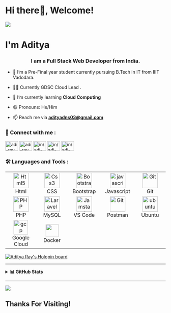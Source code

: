<h1>Hi there👋, Welcome!</h1>

![](https://camo.githubusercontent.com/992babdffd8c74a1502de375fbdf7e4d54773242/68747470733a2f2f6d656469612e67697068792e636f6d2f6d656469612f53576f536b4e36447854737a71494b4571762f67697068792e676966)
<h1 align="left">I'm Aditya</h1>
<h3 align="center">I am a Full Stack Web Developer from India. </h3>

- 🔭 I’m a Pre-Final year student currently pursuing B.Tech in IT from IIIT Vadodara.

- 👨‍💻 Currently GDSC Cloud Lead .

- 🌱 I’m currently learning **Cloud Computing**

- 😃 Pronouns: He/Him


- 📫 Reach me via **adityadns03@gmail.com**

<h3 align="left">🤝 Connect with me :</h3>
<p align="left">
<a href="https://dev.to/adiray" target="blank"><img align="center" src="https://raw.githubusercontent.com/rahuldkjain/github-profile-readme-generator/master/src/images/icons/Social/devto.svg" alt="adi-ray" height="30" width="40" /></a>
<a href="https://twitter.com/ray_aadii" target="blank"><img align="center" src="https://raw.githubusercontent.com/rahuldkjain/github-profile-readme-generator/master/src/images/icons/Social/twitter.svg" alt="adi-ray" height="30" width="40" /></a>
<a href="https://www.linkedin.com/in/adi-ray" target="blank"><img align="center" src="https://raw.githubusercontent.com/rahuldkjain/github-profile-readme-generator/master/src/images/icons/Social/linked-in-alt.svg" alt="in/adi-ray" height="30" width="40" /></a>
<a href="https://leetcode.com/ray_aadii" target="blank"><img align="center" src="https://raw.githubusercontent.com/rahuldkjain/github-profile-readme-generator/master/src/images/icons/Social/leet-code.svg" alt="in/adi-ray" height="30" width="40" /></a>
<a href="https://auth.geeksforgeeks.org/user/adityadns03" target="blank"><img align="center" src="https://raw.githubusercontent.com/rahuldkjain/github-profile-readme-generator/master/src/images/icons/Social/geeks-for-geeks.svg" alt="in/adi-ray" height="30" width="40" /></a>

</p>

<h3 align="left">🛠 Languages and Tools :</h3>

<table align="center">
  <tr>
      <td align="center" width="96">
      <a href="#html5">
        <img src="https://seeklogo.com/images/H/html5-without-wordmark-color-logo-14D252D878-seeklogo.com.png" width="48" height="48" alt="Html5" />
      </a>
      <br>Html
    </td>
    <td align="center" width="96">
      <a href="#css3">
        <img src="https://upload.wikimedia.org/wikipedia/commons/thumb/6/62/CSS3_logo.svg/48px-CSS3_logo.svg.png" width="48" height="48" alt="Css3" />
      </a>
      <br>CSS
    </td>
     <td align="center" width="96">
      <a href="#bootstrap">
        <img src="https://cdn.worldvectorlogo.com/logos/bootstrap-4.svg" width="48" height="48" alt="Bootstrap" />
      </a>
      <br>Bootstrap
    </td>
     <td align="center" width="96">
      <a href="#js">
        <img src="https://upload.wikimedia.org/wikipedia/commons/thumb/9/99/Unofficial_JavaScript_logo_2.svg/1024px-Unofficial_JavaScript_logo_2.svg.png" width="48" height="48" alt="javascript" />
      </a>
      <br>Javascript
    </td>
    <td align="center" width="96">
      <a href="#git" >
        <img src="https://upload.wikimedia.org/wikipedia/commons/thumb/3/3f/Git_icon.svg/1200px-Git_icon.svg.png" width="48" height="48" alt="Git" />
      </a>
      <br>Git
    </td>
<!--      <td align="center" width="96">
      <a href="#suhailkakar-tech">
        <img src="https://www.vectorlogo.zone/logos/nuxtjs/nuxtjs-icon.svg" width="48" height="48" alt="Nuxtjs" />
      </a>
      <br>Nuxt JS -->
    </td>
  </tr>

  <tr>
     <td align="center" width="96">
      <a href="#nuxtjs" >
        <img src="https://i.ibb.co/LzmYpDX/146-1466902-php-logo-png-transparent-php-logo-png-png-removebg-preview.png" width="48" height="48" alt="PHP" />
      </a>
      <br>PHP
    </td>
<!--       <td align="center" width="96">
      <a href="#laravel">
        <img src="https://cdn.worldvectorlogo.com/logos/laravel-2.svg" width="48" height="48" alt="Laravel" />
      </a>
      <br>Laravel -->
    </td>
      <td align="center" width="96">
      <a href="#laravel">
        <img src="https://www.logo.wine/a/logo/MySQL/MySQL-Logo.wine.svg" width="48" height="48" alt="Laravel" />
      </a>
      <br>MySQL
    </td>
     <td align="center"  width="96">
      <a href="#vscode">
        <img src="https://upload.wikimedia.org/wikipedia/commons/9/9a/Visual_Studio_Code_1.35_icon.svg" width="48" height="48" alt="Jamstack" />
      </a>
      <br>VS Code
    </td>
    <td align="center" width="96">
      <a href="#postman" >
        <img src="https://www.vectorlogo.zone/logos/getpostman/getpostman-icon.svg" width="48" height="48" alt="Git" />
      </a>
      <br>Postman
    </td>
    <td align="center" width="96">
      <a href="#ubuntu" >
        <img src="https://seeklogo.com/images/U/ubuntu-logo-8FDEC6A07B-seeklogo.com.png" width="48" height="48" alt="ubuntu" />
      </a>
      <br>Ubuntu
    </td>
  </tr>
   <tr>
      <td align="center" width="96">
       <a href="https://cloud.google.com" target="_blank" rel="noreferrer"> <img src="https://www.vectorlogo.zone/logos/google_cloud/google_cloud-icon.svg" alt="gcp" width="45" height="45"/> 
       </a>
      <br>Google Cloud 
    </td>
      <td align="center" width="96">
       <a href="#docker"> <img src="https://www.vectorlogo.zone/logos/docker/docker-tile.svg" width="40" height="40"/> 
       </a>
      <br>Docker 
    </td>
<!--      <td align="center" width="96">
      <a href="#digitalocean">
        <img src="https://upload.wikimedia.org/wikipedia/commons/f/ff/DigitalOcean_logo.svg" width="48" height="48" alt="Digital Ocean" />
      </a>
      <br>Digital Ocean -->
    </td>
<!--       <td align="center" width="96">
      <a href="#git" >
        <img src="https://upload.wikimedia.org/wikipedia/commons/thumb/3/3f/Git_icon.svg/1200px-Git_icon.svg.png" width="48" height="48" alt="Git" />
      </a>
      <br>Git -->
    </td>
<!--       <td align="center"  width="96">
      <a href="#vscode">
        <img src="https://upload.wikimedia.org/wikipedia/commons/9/9a/Visual_Studio_Code_1.35_icon.svg" width="48" height="48" alt="Jamstack" />
      </a>
      <br>VS Code -->
    </td>
<!--       <td align="center" width="96">
      <a href="#postman" >
        <img src="https://www.vectorlogo.zone/logos/getpostman/getpostman-icon.svg" width="48" height="48" alt="Git" />
      </a>
      <br>Postman -->
    </td>
<!--       <td align="center" width="96">
      <a href="#vuepress" >
        <img src="https://raw.githubusercontent.com/AliasIO/wappalyzer/master/src/drivers/webextension/images/icons/VuePress.svg" width="48" height="48" alt="Git" />
      </a>
      <br>VuePress -->
    </td>
  </tr>
</table>

[![Aditya Ray's Holopin board](https://holopin.me/ray_aadii)](https://holopin.me/ray_aadii)

---


<details>
  <summary>  <b>📊 GitHub Stats</b> </summary>
<p><img width="100%" height="200px" align="left" src="https://github-readme-stats.vercel.app/api?username=adi-ray&theme=vue-dark&hide_border=false&include_all_commits=true&count_private=true" alt="adi-ray" /></p>
<p>&nbsp;<img width="100%" height="250px" align="center" src="https://github-readme-streak-stats.herokuapp.com/?user=adi-ray&theme=vue-dark&hide_border=false" alt="adi-ray" /></p>
<p><img width="100%" height="200px" align="right" src="https://github-readme-stats.vercel.app/api/top-langs/?username=adi-ray&theme=vue-dark&hide_border=false&include_all_commits=true&count_private=true&layout=compact" alt="adi-ray" /></p>
</details>


____________

[![](https://visitcount.itsvg.in/api?id=adi-ray&label=Profile%20Views&color=8&icon=0&pretty=true)](https://visitcount.itsvg.in)

<h2>Thanks For Visiting!  </h2>
